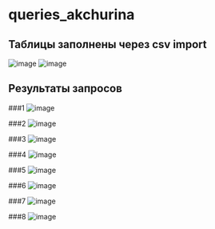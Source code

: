 # queries_akchurina

## Таблицы заполнены через csv import 
![image](https://github.com/Karina1605/queries_akchurina/assets/56845814/65972e60-a91e-4577-9877-0a0ea1c027b1)
![image](https://github.com/Karina1605/queries_akchurina/assets/56845814/8539134b-3ad8-4ba0-97e1-db14060f78ba)

## Результаты запросов

###1
![image](https://github.com/Karina1605/queries_akchurina/assets/56845814/e803368e-3e5e-4135-894b-892e430b5c0b)

###2
![image](https://github.com/Karina1605/queries_akchurina/assets/56845814/d725083f-a254-47df-9e99-f2d505198e92)

###3
![image](https://github.com/Karina1605/queries_akchurina/assets/56845814/da50cf5e-4797-4527-a3aa-c87f37897748)

###4
![image](https://github.com/Karina1605/queries_akchurina/assets/56845814/b2d74e13-6589-4e89-b69e-35bae54b4126)

###5
![image](https://github.com/Karina1605/queries_akchurina/assets/56845814/5b49878e-e54d-4720-9559-99d279d4678f)

###6
![image](https://github.com/Karina1605/queries_akchurina/assets/56845814/2be46c8a-df3c-46d9-81ec-4e91d93c406e)

###7
![image](https://github.com/Karina1605/queries_akchurina/assets/56845814/c68ccf63-aca9-4515-beb5-6045b10c64f3)

###8
![image](https://github.com/Karina1605/queries_akchurina/assets/56845814/12adeed6-6f35-4618-8646-295c2176283e)

